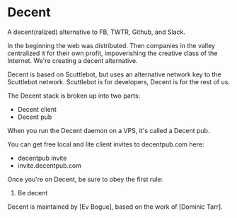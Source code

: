 
# Decent

A decent(ralized) alternative to FB, TWTR, Github, and Slack.

In the beginning the web was distributed. Then companies in the valley centralized it for their own profit, impoverishing the creative class of the Internet. We're creating a decent alternative.

Decent is based on Scuttlebot, but uses an alternative network key to the Scuttlebot network. Scuttlebot is for developers, Decent is for the rest of us.

The Decent stack is broken up into two parts:

+ Decent client
+ Decent pub

When you run the Decent daemon on a VPS, it's called a Decent pub.

You can get free local and lite client invites to decentpub.com here:

+ decentpub invite
+ invite.decentpub.com

Once you're on Decent, be sure to obey the first rule:

1. Be decent

Decent is maintained by [Ev Bogue], based on the work of [Dominic Tarr].



